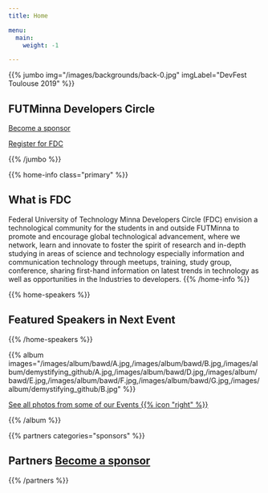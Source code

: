 ```yaml
---
title: Home

menu:
  main:
    weight: -1

---
```



{{% jumbo img="/images/backgrounds/back-0.jpg" imgLabel="DevFest Toulouse 2019" %}}

## FUTMinna Developers Circle

<a class="btn primary btn-lg" style="margin-top: 1em;" href="https://drive.google.com/file/d/1td_9Cr1b2JZvv0bCpOCJNDsEWgVgEp2Y/view?usp=sharing" target="_blank">Become a sponsor</a>

<a class="btn primary btn-lg" href="https://bit.ly/fdc-reg" target="_blank">Register for FDC</a>

{{% /jumbo %}}



{{% home-info class="primary" %}}
## What is FDC

Federal University of Technology Minna Developers Circle (FDC) envision a technological community for the students in and outside FUTMinna to promote and encourage global technological advancement, where we network, learn and innovate to foster the spirit of research and in-depth studying in areas of science and technology especially information and communication technology through meetups, training, study group, conference, sharing first-hand information on latest trends in technology as well as opportunities in the Industries to developers.
{{% /home-info %}}



<!-- ... -->



{{% home-speakers %}}
## Featured Speakers in Next Event


<!-- ...
{{< button-link label="Submit a presentation"
                url="https://conference-hall.io/public/event/HJRThubF4uYPkb7jSUxi"
                icon="cfp" >}}


{{< button-link label="See all speakers"
                url="./speakers"
                icon="right" >}}
-->

{{% /home-speakers %}}


<!-- ... -->


{{% album images="/images/album/bawd/A.jpg,/images/album/bawd/B.jpg,/images/album/demystifying_github/A.jpg,/images/album/bawd/D.jpg,/images/album/bawd/E.jpg,/images/album/bawd/F.jpg,/images/album/bawd/G.jpg,/images/album/demystifying_github/B.jpg" %}}


<a class="btn primary" target="_blank" rel="noopener" href="https://photos.app.goo.gl/oxABKDMXX9qk5uBP7">
    See all photos from some of our Events
    {{% icon "right" %}}
</a>

{{% /album  %}}

<!-- ... -->

{{% partners categories="sponsors" %}}
## Partners <a class="btn primary btn-lg" style="margin-top: 1em;" href="https://drive.google.com/file/d/1td_9Cr1b2JZvv0bCpOCJNDsEWgVgEp2Y/view?usp=sharing" target="_blank">Become a sponsor</a>

{{% /partners %}}

